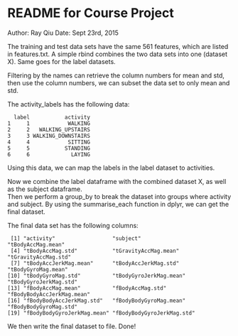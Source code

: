 
# README for Course Project
Author: Ray Qiu
Date: Sept 23rd, 2015

The training and test data sets have the same 561 features, which are listed in features.txt.
A simple rbind combines the two data sets into one (dataset X). Same goes for the label datasets.

Filtering by the names can retrieve the column numbers for mean and std, then use the column numbers,
we can subset the data set to only mean and std.

The activity_labels has the following data:
```
  label           activity
1     1            WALKING
2     2   WALKING_UPSTAIRS
3     3 WALKING_DOWNSTAIRS
4     4            SITTING
5     5           STANDING
6     6             LAYING
```
Using this data, we can map the labels in the label dataset to activities.

Now we combine the label dataframe with the combined dataset X, as well as the subject dataframe.  
Then we perform a group_by to break the dataset into groups where activity and subject.  By using
the summarise_each function in dplyr, we can get the final dataset.

The final data set has the following columns:
```
 [1] "activity"                  "subject"                   "tBodyAccMag.mean"         
 [4] "tBodyAccMag.std"           "tGravityAccMag.mean"       "tGravityAccMag.std"       
 [7] "tBodyAccJerkMag.mean"      "tBodyAccJerkMag.std"       "tBodyGyroMag.mean"        
[10] "tBodyGyroMag.std"          "tBodyGyroJerkMag.mean"     "tBodyGyroJerkMag.std"     
[13] "fBodyAccMag.mean"          "fBodyAccMag.std"           "fBodyBodyAccJerkMag.mean"
[16] "fBodyBodyAccJerkMag.std"   "fBodyBodyGyroMag.mean"     "fBodyBodyGyroMag.std"     
[19] "fBodyBodyGyroJerkMag.mean" "fBodyBodyGyroJerkMag.std"
```

We then write the final dataset to file. Done!
